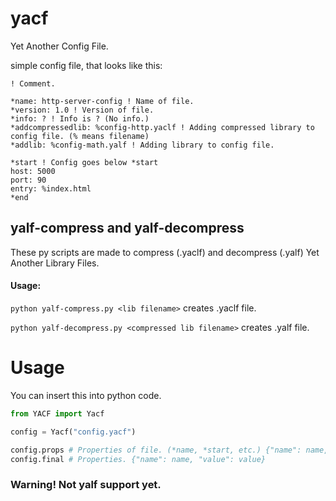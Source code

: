 # yacf
Yet Another Config File.

simple config file, that looks like this:

```
! Comment.

*name: http-server-config ! Name of file.
*version: 1.0 ! Version of file.
*info: ? ! Info is ? (No info.)
*addcompressedlib: %config-http.yaclf ! Adding compressed library to config file. (% means filename)
*addlib: %config-math.yalf ! Adding library to config file.

*start ! Config goes below *start
host: 5000
port: 90
entry: %index.html
*end

```

## yalf-compress and yalf-decompress

These py scripts are made to compress (.yaclf) and decompress (.yalf) Yet Another Library Files.

#### Usage:

`python yalf-compress.py <lib filename>` creates <lib filename>.yaclf file.
  
`python yalf-decompress.py <compressed lib filename>` creates <compressed lib filename>.yalf file.

# Usage
You can insert this into python code.

```python
from YACF import Yacf

config = Yacf("config.yacf")

config.props # Properties of file. (*name, *start, etc.) {"name": name, "value": value}
config.final # Properties. {"name": name, "value": value}
```
### Warning! Not yalf support yet.
